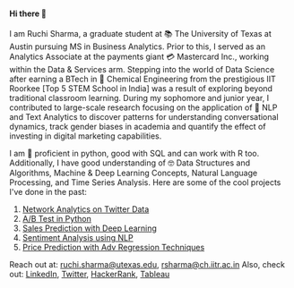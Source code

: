 #### Hi there 👋

I am Ruchi Sharma, a graduate student at 📚 The University of Texas at Austin pursuing MS in Business Analytics. Prior to this, I served as an Analytics Associate at the payments giant 💳 Mastercard Inc., working within the Data & Services arm. Stepping into the world of Data Science after earning a BTech in 🧪 Chemical Engineering from the prestigious IIT Roorkee [Top 5 STEM School in India] was a result of exploring beyond traditional classroom learning. During my sophomore and junior year, I contributed to large-scale research focusing on the application of 💬 NLP and Text Analytics to discover patterns for understanding conversational dynamics, track gender biases in academia and quantify the effect of investing in digital marketing capabilities. 

I am 👔 proficient in python, good with SQL and can work with R too. Additionally, I have good understanding of 🤓 Data Structures and Algorithms, Machine & Deep Learning Concepts, Natural Language Processing, and Time Series Analysis. Here are some of the cool projects I've done in the past:
1. [Network Analytics on Twitter Data](https://github.com/honeybadger21/Network-Analytics-Adani-Tweets/blob/main/AdaniNetworkAnalytics.ipynb)
2. [A/B Test in Python](https://github.com/honeybadger21/ABTest-Python/blob/main/ABTest.ipynb)
3. [Sales Prediction with Deep Learning](https://github.com/honeybadger21/sales-prediction-with-deep-learning/blob/main/FutureSalesDL.ipynb)
4. [Sentiment Analysis using NLP](https://github.com/honeybadger21/twitter-data-sentiment-analysis/blob/main/SentiTweets.ipynb)
5. [Price Prediction with Adv Regression Techniques](https://github.com/honeybadger21/house-prices-regression/blob/main/House-Prices.ipynb)

Reach out at: ruchi.sharma@utexas.edu, rsharma@ch.iitr.ac.in
Also, check out: [LinkedIn](https://www.linkedin.com/in/ruchi2110/), [Twitter](https://twitter.com/whyruchiwhy), [HackerRank](https://www.hackerrank.com/ruch21), [Tableau](https://public.tableau.com/app/profile/ruchis21)
<!--
**honeybadger21/honeybadger21** is a ✨ _special_ ✨ repository because its `README.md` (this file) appears on your GitHub profile.

Here are some ideas to get you started:

- 🔭 I’m currently working on ...
- 🌱 I’m currently learning ...
- 👯 I’m looking to collaborate on ...
- 🤔 I’m looking for help with ...
- 💬 Ask me about ...
- 📫 How to reach me: ...
- 😄 Pronouns: ...
- ⚡ Fun fact: ...
-->
